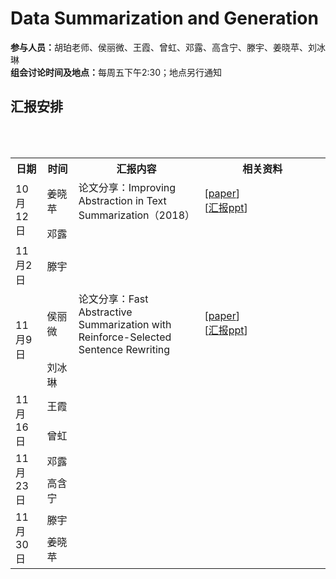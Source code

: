 <html>
<body>
<a name="top"></a>
<h1>Data Summarization and Generation</h1>
  <b>参与人员：</b>胡珀老师、侯丽微、王霞、曾虹、邓露、高含宁、滕宇、姜晓苹、刘冰琳<br>
  <b>组会讨论时间及地点：</b>每周五下午2:30；地点另行通知<br> 


<h2>汇报安排</h2>
<br><br>
<div>
<table id="bord" >
  <tbody><tr class="active">
    <th width="10%">日期</th><th width="10%">时间</th><th width="40%">汇报内容</th><th width="40%">相关资料</th>
  </tr>

  <tr id="bord">
    <td rowspan="2">10月12日</td>
    <td>姜晓苹</td>
    <td>论文分享：Improving Abstraction in Text Summarization（2018）</td>
    <td>
      [<a href="http://cn.arxiv.org/abs/1808.07913">paper</a>]<br>
      [<a href = "uploadFiles/20181012组会-姜晓苹论文分享.pptx">汇报ppt</a>]
    </td>
  </tr>


  <tr id="bord">
    <td>邓露</td>
    <td></td>
    <td></td>
  </tr>

  <tr id="bord">
    <td>11月2日</td>
    <td>滕宇</td>
    <td></td>
    <td></td>
  </tr>

 <tr id="bord">
    <td rowspan="2">11月9日</td>
    <td>侯丽微</td>
    <td>论文分享：Fast Abstractive Summarization with Reinforce-Selected Sentence Rewriting</td>
    <td>
      [<a href="https://arxiv.org/abs/1805.11080?context=cs.LG">paper</a>]<br>
      [<a href = "uploadFiles/20181108-侯丽微.pptx">汇报ppt</a>]
  </td>
  </tr>

 <tr id="bord">
    <td>刘冰琳</td>
    <td></td>
    <td></td>
  </tr>

 <tr id="bord">
    <td rowspan="2">11月16日</td>
    <td>王霞</td>
    <td></td>
    <td></td>
  </tr>

 <tr id="bord">
    <td>曾虹</td>
    <td></td>
    <td></td>
  </tr>

 <tr id="bord">
    <td rowspan="2">11月23日</td>
    <td>邓露</td>
    <td></td>
    <td></td>
  </tr>

 <tr id="bord">
    <td>高含宁</td>
    <td></td>
    <td></td>
  </tr>

 <tr id="bord">
    <td rowspan="2">11月30日</td>
    <td>滕宇</td>
    <td></td>
    <td></td>
  </tr>

 <tr id="bord">
    <td>姜晓苹</td>
    <td></td>
    <td></td>
  </tr>


</tbody></table>
</div>

</body></html>
